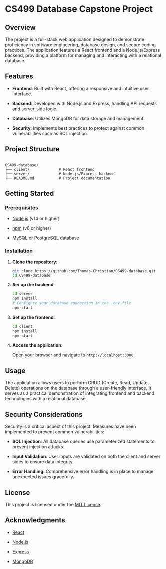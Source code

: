 # CS499 Database Capstone Project

## Overview

The project is a full-stack web application designed to demonstrate proficiency in software engineering, database design, and secure coding practices. The application features a React frontend and a Node.js/Express backend, providing a platform for managing and interacting with a relational database.

## Features

- **Frontend**: Built with React, offering a responsive and intuitive user interface.

- **Backend**: Developed with Node.js and Express, handling API requests and server-side logic.

- **Database**: Utilizes MongoDB for data storage and management.

- **Security**: Implements best practices to protect against common vulnerabilities such as SQL injection.

## Project Structure

```

CS499-database/
├── client/             # React frontend
├── server/             # Node.js/Express backend
├── README.md           # Project documentation

```

## Getting Started

### Prerequisites

- [Node.js](https://nodejs.org/) (v14 or higher)

- [npm](https://www.npmjs.com/) (v6 or higher)

- [MySQL](https://www.mysql.com/) or [PostgreSQL](https://www.postgresql.org/) database

### Installation

1. **Clone the repository**:

   ```bash
   git clone https://github.com/Thomas-Christian/CS499-database.git
   cd CS499-database
   ```


2. **Set up the backend**:

   ```bash
   cd server
   npm install
   # Configure your database connection in the .env file
   npm start
   ```


3. **Set up the frontend**:

   ```bash
   cd client
   npm install
   npm start
   ```


4. **Access the application**:

   Open your browser and navigate to `http://localhost:3000`.

## Usage

The application allows users to perform CRUD (Create, Read, Update, Delete) operations on the database through a user-friendly interface. It serves as a practical demonstration of integrating frontend and backend technologies with a relational database.

## Security Considerations

Security is a critical aspect of this project. Measures have been implemented to prevent common vulnerabilities:

- **SQL Injection**: All database queries use parameterized statements to prevent injection attacks.

- **Input Validation**: User inputs are validated on both the client and server sides to ensure data integrity.

- **Error Handling**: Comprehensive error handling is in place to manage unexpected issues gracefully.

## License

This project is licensed under the [MIT License](LICENSE).

## Acknowledgments

- [React](https://reactjs.org/)

- [Node.js](https://nodejs.org/)

- [Express](https://expressjs.com/)

- [MongoDB](https://www.mongodb.com/)

